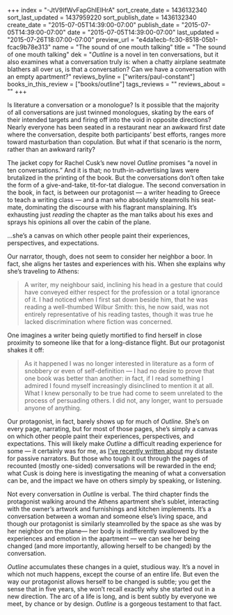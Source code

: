 +++
index = "-JtV9IfWvFapGhlEIHrA"
sort_create_date = 1436132340
sort_last_updated = 1437959220
sort_publish_date = 1436132340
create_date = "2015-07-05T14:39:00-07:00"
publish_date = "2015-07-05T14:39:00-07:00"
date = "2015-07-05T14:39:00-07:00"
last_updated = "2015-07-26T18:07:00-07:00"
preview_url = "e4da1ecb-fc30-8518-05b1-fcac9b78e313"
name = "The sound of one mouth talking"
title = "The sound of one mouth talking"
dek = "*Outline* is a novel in ten conversations, but it also examines what a conversation truly is: when a chatty airplane seatmate blathers all over us, is that a conversation? Can we have a conversation with an empty apartment?"
reviews_byline = ["writers/paul-constant"]
books_in_this_review = ["books/outline"]
tags_reviews = ""
reviews_about = ""
+++

Is literature a conversation or a monologue? Is it possible that the majority of all conversations are just twinned monologues, skating by the ears of their intended targets and firing off into the void in opposite directions? Nearly everyone has been seated in a restaurant near an awkward first date where the conversation, despite both participants’ best efforts, ranges more toward masturbation than copulation. But what if that scenario is the norm, rather than an awkward rarity?

The jacket copy for Rachel Cusk’s new novel *Outline* promises “a novel in ten conversations.” And it is that; no truth-in-advertising laws were brutalized in the printing of the book. But the conversations don’t often take the form of a give-and-take, tit-for-tat dialogue. The second conversation in the book, in fact, is between our protagonist — a writer heading to Greece to teach a writing class — and a man who absolutely steamrolls his seat-mate, dominating the discourse with his flagrant mansplaining. It’s exhausting just *reading* the chapter as the man talks about his exes and sprays his opinions all over the cabin of the plane.

<p class="pull-quote">...she’s a canvas on which other people paint their experiences, perspectives, and expectations.</p>

Our narrator, though, does not seem to consider her neighbor a boor. In fact, she aligns her tastes and experiences with his. When she explains why she’s traveling to Athens: 

<blockquote>A writer, my neighbour said, inclining his head in a gesture that could have conveyed either respect for the profession or a total ignorance of it. I had noticed when I first sat down beside him, that he was reading a well-thumbed Wilbur Smith: this, he now said, was not entirely representative of his reading tastes, though it was true he lacked discrimination where fiction was concerned.</blockquote>

One imagines a writer being quietly mortified to find herself in close proximity to someone like that for a long-distance flight. But our protagonist shakes it off:

<blockquote>As it happened I was no longer interested in literature as a form of snobbery or even of self-definition — I had no desire to prove that one book was better than another: in fact, if I read something I admired I found myself increasingly disinclined to mention it at all. What I knew personally to be true had come to seem unrelated to the process of persuading others. I did not, any longer, want to persuade anyone of anything.</blockquote>

Our protagonist, in fact, barely shows up for much of *Outline*. She’s on every page, narrating, but for most of those pages, she’s simply a canvas on which other people paint their experiences, perspectives, and expectations. This will likely make *Outline* a difficult reading experience for some — it certainly was for me, as [I’ve recently written about](http://seattlereviewofbooks.com/notes/lunch-date-butterflies-in-november/) my distaste for passive narrators. But those who tough it out through the pages of recounted (mostly one-sided) conversations will be rewarded in the end; what Cusk is doing here is investigating the meaning of what a conversation can be, and the impact we have on others simply by speaking, or listening.

Not every conversation in *Outline* is verbal. The third chapter finds the protagonist walking around the Athens apartment she’s sublet, interacting with the owner’s artwork and furnishings and kitchen implements. It’s a conversation between a woman and someone else’s living space, and though our protagonist is similarly steamrolled by the space as she was by her neighbor on the plane— her body is indifferently swallowed by the experiences and emotion in the apartment — we can see her being changed (and more importantly, allowing herself to be changed) by the conversation.

*Outline* accumulates these changes in a quiet, studious way. It’s a novel in which not much happens, except the course of an entire life. But even the way our protagonist allows herself to be changed is subtle; you get the sense that in five years, she won’t recall exactly why she started out in a new direction. The arc of a life is long, and is bent subtly by everyone we meet, by chance or by design. *Outline* is a gorgeous testament to that fact. 